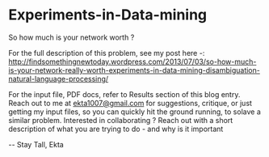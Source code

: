 Experiments-in-Data-mining
==========================

So how much is your network worth ?

For the full description of this problem, see my post here -:
http://findsomethingnewtoday.wordpress.com/2013/07/03/so-how-much-is-your-network-really-worth-experiments-in-data-mining-disambiguation-natural-language-processing/

For the input file, PDF docs, refer to Results section of this blog entry. Reach out to me at ekta1007@gmail.com for suggestions, critique, or just getting my input files, so you can quickly hit the ground running, to solave a similar problem.
Interested in collaborating ? Reach out with a short description of what you are trying to do - and why is it important 

--
Stay Tall,
Ekta 
